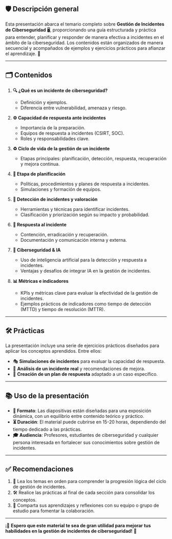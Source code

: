 ## 🛡️ Descripción general  
Esta presentación abarca el temario completo sobre **Gestión de Incidentes de Ciberseguridad** 🖥️, proporcionando una guía estructurada y práctica para entender, planificar y responder de manera efectiva a incidentes en el ámbito de la ciberseguridad. Los contenidos están organizados de manera secuencial y acompañados de ejemplos y ejercicios prácticos para afianzar el aprendizaje. 🚀  

---

## 🗂️ Contenidos  

1. **🔍 ¿Qué es un incidente de ciberseguridad?**  
   - Definición y ejemplos.  
   - Diferencia entre vulnerabilidad, amenaza y riesgo.  

2. **⚙️ Capacidad de respuesta ante incidentes**  
   - Importancia de la preparación.  
   - Equipos de respuesta a incidentes (CSIRT, SOC).  
   - Roles y responsabilidades clave.  

3. **♻️ Ciclo de vida de la gestión de un incidente**  
   - Etapas principales: planificación, detección, respuesta, recuperación y mejora continua.  

4. **📝 Etapa de planificación**  
   - Políticas, procedimientos y planes de respuesta a incidentes.  
   - Simulaciones y formación de equipos.  

5. **🔔 Detección de incidentes y valoración**  
   - Herramientas y técnicas para identificar incidentes.  
   - Clasificación y priorización según su impacto y probabilidad.  

6. **🚨 Respuesta al incidente**  
   - Contención, erradicación y recuperación.  
   - Documentación y comunicación interna y externa.  

7. **🤖 Ciberseguridad & IA**  
   - Uso de inteligencia artificial para la detección y respuesta a incidentes.  
   - Ventajas y desafíos de integrar IA en la gestión de incidentes.  

8. **📊 Métricas e indicadores**  
   - KPIs y métricas clave para evaluar la efectividad de la gestión de incidentes.  
   - Ejemplos prácticos de indicadores como tiempo de detección (MTTD) y tiempo de resolución (MTTR).  

---

## 🛠️ Prácticas  
La presentación incluye una serie de ejercicios prácticos diseñados para aplicar los conceptos aprendidos. Entre ellos:  
- 🎭 **Simulaciones de incidentes** para evaluar la capacidad de respuesta.  
- 🔎 **Análisis de un incidente real** y recomendaciones de mejora.  
- 📝 **Creación de un plan de respuesta** adaptado a un caso específico.  

---

## 📚 Uso de la presentación  
- **📂 Formato**: Las diapositivas están diseñadas para una exposición dinámica, con un equilibrio entre contenido teórico y práctico.  
- **⏳ Duración**: El material puede cubrirse en 15-20 horas, dependiendo del tiempo dedicado a las prácticas.  
- **🎓 Audiencia**: Profesores, estudiantes de ciberseguridad y cualquier persona interesada en fortalecer sus conocimientos sobre gestión de incidentes.  

---

## ✅ Recomendaciones  
1. 🔗 Lea los temas en orden para comprender la progresión lógica del ciclo de gestión de incidentes.  
2. 🛠️ Realice las prácticas al final de cada sección para consolidar los conceptos.  
3. 🤝 Comparta sus aprendizajes y reflexiones con su equipo o grupo de estudio para fomentar la colaboración.  

---

¡🎉 **Espero que este material te sea de gran utilidad para mejorar tus habilidades en la gestión de incidentes de ciberseguridad!** 🚀  
